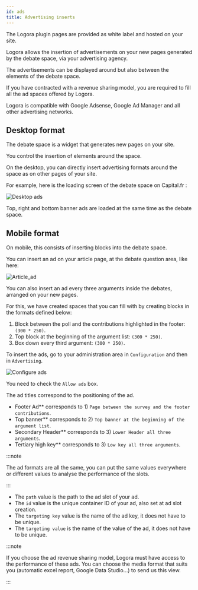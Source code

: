 ```yaml
---
id: ads
title: Advertising inserts
---
```


The Logora plugin pages are provided as white label and hosted on your site.

Logora allows the insertion of advertisements on your new pages generated by the debate space, via your advertising agency. 

The advertisements can be displayed around but also between the elements of the debate space. 

If you have contracted with a revenue sharing model, you are required to fill all the ad spaces offered by Logora.

Logora is compatible with Google Adsense, Google Ad Manager and all other advertising networks.

## Desktop format

The debate space is a widget that generates new pages on your site. 

You control the insertion of elements around the space. 

On the desktop, you can directly insert advertising formats around the space as on other pages of your site. 

For example, here is the loading screen of the debate space on Capital.fr :

![Desktop ads](/img/desktop_ads.png)

Top, right and bottom banner ads are loaded at the same time as the debate space. 

## Mobile format

On mobile, this consists of inserting blocks into the debate space. 

You can insert an ad on your article page, at the debate question area, like here: 


![Article_ad](/img/article_ad.png)

You can also insert an ad every three arguments inside the debates, arranged on your new pages. 

For this, we have created spaces that you can fill with by creating blocks in the formats defined below: 

1) Block between the poll and the contributions highlighted in the footer: `(300 * 250)`.
2) Top block at the beginning of the argument list: `(300 * 250)`.                        
3) Box down every third argument: `(300 * 250)`.

To insert the ads, go to your administration area in `Configuration` and then in `Advertising`.

![Configure ads](/img/configure_ads.png)

You need to check the `Allow ads` box.

The ad titles correspond to the positioning of the ad. 

- Footer Ad** corresponds to 1) `Page between the survey and the footer contributions`.
- Top banner** corresponds to 2) `Top banner at the beginning of the argument list`.
- Secondary Header** corresponds to 3) `Lower Header all three arguments`.
- Tertiary high key** corresponds to 3) `Low key all three arguments`.

:::note 

The ad formats are all the same, you can put the same values everywhere or different values to analyse the performance of the slots. 

:::

- The `path` value is the path to the ad slot of your ad.
- The `id` value is the unique container ID of your ad, also set at ad slot creation.
- The `targeting key` value is the name of the ad key, it does not have to be unique.
- The `targeting value` is the name of the value of the ad, it does not have to be unique.

:::note 

If you choose the ad revenue sharing model, Logora must have access to the performance of these ads. 
You can choose the media format that suits you (automatic excel report, Google Data Studio...) to send us this view. 

:::
